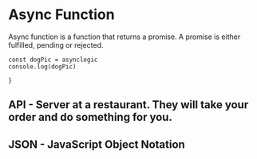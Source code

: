 # Async Function

Async function is a function that returns a promise.  A promise is either fulfilled, pending or rejected.

``` async function getDogPic(){
const dogPic = asynclogic
console.log(dogPic)

}
```
## API - Server at a restaurant.  They will take your order and do something for you.

## JSON - JavaScript Object Notation